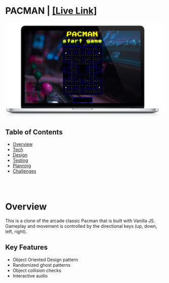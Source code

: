 # <span>PACMAN  | </span> <a href='https://cranky-newton-8d2b10.netlify.app/'>[Live Link]</a>
  

<div align="center"><img src="laptop.png" alt="logo"></div>

## Table of Contents

- [Overview](#Overview)
- [Tech](#Tech)
- [Design](#Design)
- [Testing](#Testing)
- [Planning](#Planning)
- [Challenges](#Challenges)

<br/>
<br/>

# Overview

This is a clone of the arcade classic Pacman that is built with Vanilla JS. 
Gameplay and movement is controlled by the directional keys (up, down, left, right). 


## Key Features

- Object Oriented Design pattern
- Randomized ghost patterns
- Object collision checks
- Interactive audio
